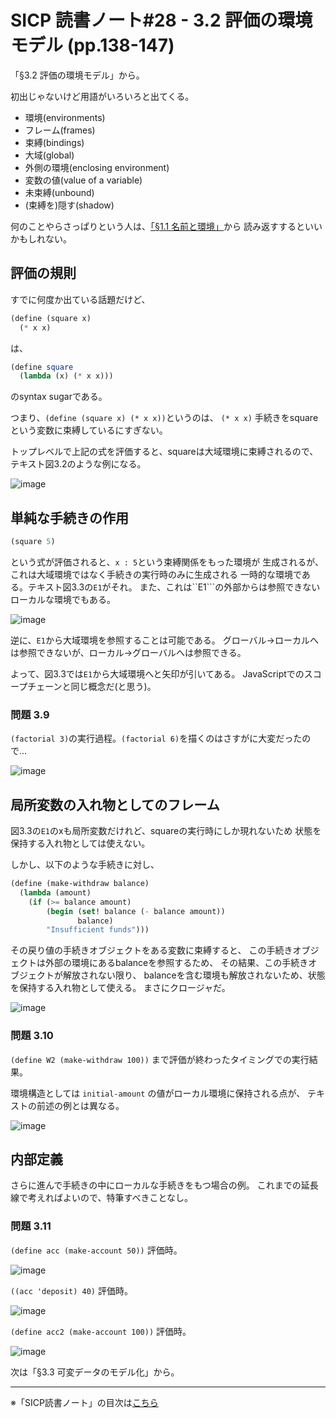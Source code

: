 SICP 読書ノート#28 - 3.2 評価の環境モデル (pp.138-147)
======================================

「§3.2 評価の環境モデル」から。

初出じゃないけど用語がいろいろと出てくる。

- 環境(environments)
- フレーム(frames)
- 束縛(bindings)
- 大域(global)
- 外側の環境(enclosing environment)
- 変数の値(value of a variable)
- 未束縛(unbound)
- (束縛を)隠す(shadow)

何のことやらさっぱりという人は、[「§1.1 名前と環境」](/entry/sicp/002-ch1.1.md)から
読み返すするといいかもしれない。


評価の規則
--------------------------------

すでに何度か出ている話題だけど、

```scheme
(define (square x)
  (* x x)
```

は、

```scheme
(define square
  (lambda (x) (* x x)))
```

のsyntax sugarである。

つまり、```(define (square x) (* x x))```というのは、
```(* x x)``` 手続きをsquareという変数に束縛しているにすぎない。

トップレベルで上記の式を評価すると、squareは大域環境に束縛されるので、
テキスト図3.2のような例になる。

![image](https://farm6.staticflickr.com/5577/15240863915_04667d6c57_o_d.png)


単純な手続きの作用
--------------------------------

```scheme
(square 5)
```

という式が評価されると、```x : 5```という束縛関係をもった環境が
生成されるが、これは大域環境ではなく手続きの実行時のみに生成される
一時的な環境である。テキスト図3.3の```E1```がそれ。
また、これは``E1```の外部からは参照できないローカルな環境でもある。

![image](https://farm4.staticflickr.com/3898/15240863815_26a4422e0f_o_d.png)

逆に、```E1```から大域環境を参照することは可能である。
グローバル→ローカルへは参照できないが、ローカル→グローバルへは参照できる。

よって、図3.3では```E1```から大域環境へと矢印が引いてある。
JavaScriptでのスコープチェーンと同じ概念だ(と思う)。


### 問題 3.9

```(factorial 3)```の実行過程。```(factorial 6)```を描くのはさすがに大変だったので...

![image](https://farm6.staticflickr.com/5560/15237782351_cf9c243646_o_d.png)


局所変数の入れ物としてのフレーム
--------------------------------

図3.3の```E1```のxも局所変数だけれど、squareの実行時にしか現れないため
状態を保持する入れ物としては使えない。

しかし、以下のような手続きに対し、

```scheme
(define (make-withdraw balance)
  (lambda (amount)
    (if (>= balance amount)
        (begin (set! balance (- balance amount))
               balance)
        "Insufficient funds")))
```

その戻り値の手続きオブジェクトをある変数に束縛すると、
この手続きオブジェクトは外部の環境にあるbalanceを参照するため、
その結果、この手続きオブジェクトが解放されない限り、
balanceを含む環境も解放されないため、状態を保持する入れ物として使える。
まさにクロージャだ。

![image](https://farm6.staticflickr.com/5553/15054183830_0b605c2780_o_d.png)


### 問題 3.10

```(define W2 (make-withdraw 100))``` まで評価が終わったタイミングでの実行結果。

環境構造としては ```initial-amount``` の値がローカル環境に保持される点が、
テキストの前述の例とは異なる。

![image](https://farm6.staticflickr.com/5594/15240485222_7e39bcea58_o_d.png)


内部定義
--------------------------------

さらに進んで手続きの中にローカルな手続きをもつ場合の例。
これまでの延長線で考えればよいので、特筆すべきことなし。

### 問題 3.11

```(define acc (make-account 50))``` 評価時。

![image](https://farm4.staticflickr.com/3857/15237782231_450a93ba34_o_d.png)

```((acc 'deposit) 40)``` 評価時。

![image](https://farm4.staticflickr.com/3872/15054302237_56b1eace5a_o_d.png)

```(define acc2 (make-account 100))``` 評価時。

![image](https://farm6.staticflickr.com/5575/15217852516_b9346e2070_o_d.png)


次は「§3.3 可変データのモデル化」から。

--------------------------------

※「SICP読書ノート」の目次は[こちら](/entry/sicp/index)



